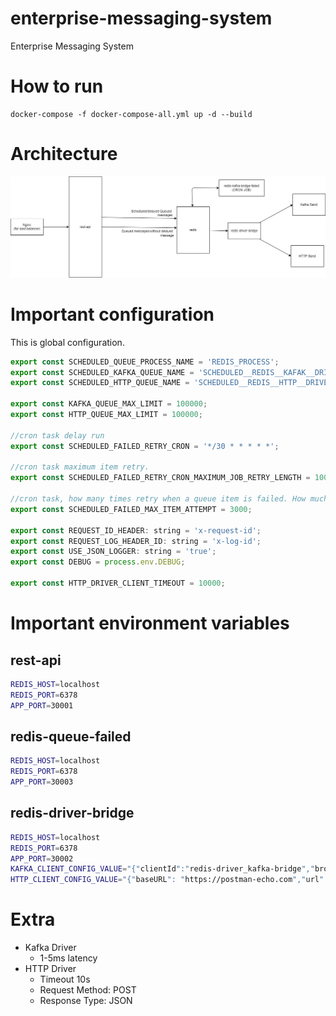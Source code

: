 # enterprise-messaging-system

Enterprise Messaging System

# How to run

```
docker-compose -f docker-compose-all.yml up -d --build
```

# Architecture

![Architecture](./.docs/images/archi.jpg)

# Important configuration

This is global configuration.

```js
export const SCHEDULED_QUEUE_PROCESS_NAME = 'REDIS_PROCESS';
export const SCHEDULED_KAFKA_QUEUE_NAME = 'SCHEDULED__REDIS__KAFAK__DRIVERS';
export const SCHEDULED_HTTP_QUEUE_NAME = 'SCHEDULED__REDIS__HTTP__DRIVERS';

export const KAFKA_QUEUE_MAX_LIMIT = 100000;
export const HTTP_QUEUE_MAX_LIMIT = 100000;

//cron task delay run
export const SCHEDULED_FAILED_RETRY_CRON = '*/30 * * * * *';

//cron task maximum item retry.
export const SCHEDULED_FAILED_RETRY_CRON_MAXIMUM_JOB_RETRY_LENGTH = 10000;

//cron task, how many times retry when a queue item is failed. How much time will retry equation (SCHEDULED_FAILED_RETRY_CRON in second * SCHEDULED_FAILED_MAX_ITEM_ATTEMPT) and unit will be in second or cron time.
export const SCHEDULED_FAILED_MAX_ITEM_ATTEMPT = 3000;

export const REQUEST_ID_HEADER: string = 'x-request-id';
export const REQUEST_LOG_HEADER_ID: string = 'x-log-id';
export const USE_JSON_LOGGER: string = 'true';
export const DEBUG = process.env.DEBUG;

export const HTTP_DRIVER_CLIENT_TIMEOUT = 10000;
```

# Important environment variables

## rest-api 

```bash
REDIS_HOST=localhost
REDIS_PORT=6378
APP_PORT=30001
```

## redis-queue-failed

```bash
REDIS_HOST=localhost
REDIS_PORT=6378
APP_PORT=30003
```

## redis-driver-bridge

```bash
REDIS_HOST=localhost
REDIS_PORT=6378
APP_PORT=30002
KAFKA_CLIENT_CONFIG_VALUE="{"clientId":"redis-driver_kafka-bridge","brokers":["kafka:9092"]}"
HTTP_CLIENT_CONFIG_VALUE="{"baseURL": "https://postman-echo.com","url": "/post"}"
```

# Extra

- Kafka Driver
  - 1-5ms latency
- HTTP Driver
  - Timeout 10s
  - Request Method: POST
  - Response Type: JSON
